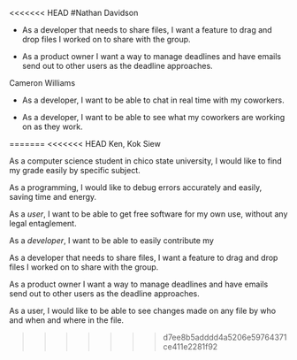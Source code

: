 <<<<<<< HEAD
#Nathan Davidson

- As a developer that needs to share files, I want a feature to drag and drop
files I worked on to share with the group.

- As a product owner I want a way to manage deadlines and have emails send out to other users as the deadline approaches.

Cameron Williams
- As a developer, I want to be able to chat in real time with my coworkers.

- As a developer, I want to be able to see what my coworkers are working on as they work.

=======
<<<<<<< HEAD
Ken, Kok Siew

As a computer science student in chico state university, I would like to find my grade easily by specific subject.

As a programming, I would like to debug errors accurately and easily, saving time and energy.

As a *user*, I want to be able to get free software for my own use, without any legal entaglement.

As a *developer*, I want to be able to easily contribute my

As a developer that needs to share files, I want a feature to drag and drop
files I worked on to share with the group.

As a product owner I want a way to manage deadlines and have emails send out to other users as the deadline approaches.

As a user, I would like to be able to see changes made on any file by who and when and where in the file.
>>>>>>> d7ee8b5adddd4a5206e59764371ce411e2281f92
